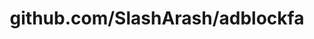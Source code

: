 ---
layout: post
title: github.com/SlashArash/adblockfa
categories: link
tags: [انگلیسی, گیت‌هاب, برنامه‌نویسی]
---